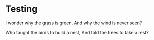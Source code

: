 # Testing

I wonder why the grass is green,
And why the wind is never seen?

Who taught the birds to build a nest,
And told the trees to take a rest?